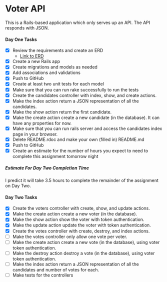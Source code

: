 # Voter API

This is a Rails-based application which only serves up an API. The API responds with JSON.


#### Day One Tasks

- [x] Review the requirements and create an ERD
    - [Link to ERD](https://www.lucidchart.com/invitations/accept/c1b61a37-4139-4172-8ce0-4f24cd19dfe8)
- [x] Create a new Rails app
- [x] Create migrations and models as needed
- [x] Add associations and validations
- [x] Push to GitHub
- [x] Create at least two unit tests for each model
- [x] Make sure that you can run rake successfully to run the tests
- [x] Create the candidates controller with index, show, and create actions.
- [x] Make the index action return a JSON representation of all the candidates.
- [x] Make the show action return the first candidate.
- [x] Make the create action create a new candidate (in the database). It can have any properties for now.
- [x] Make sure that you can run rails server and access the candidates index page in your browser.
- [x] Delete README.rdoc and make your own (filled in) README.md
- [x] Push to GitHub
- [x] Create an estimate for the number of hours you expect to need to complete this assignment tomorrow night

##### Estimate For Day Two Completion Time
I predict it will take 3.5 hours to complete the remainder of the assignment on Day Two.

#### Day Two Tasks
- [x] Create the voters controller with create, show, and update actions.
- [x] Make the create action create a new voter (in the database).
- [x] Make the show action show the voter with token authentication.
- [x] Make the update action update the voter with token authentication.
- [x] Create the votes controller with create, destroy, and index actions.
- [ ] Make the votes controller only allow one vote per voter.
- [ ] Make the create action create a new vote (in the database), using voter token authentication.
- [ ] Make the destroy action destroy a vote (in the database), using voter token authentication.
- [ ] Make the index action return a JSON representation of all the candidates and number of votes for each.
- [ ] Make tests for the controllers
